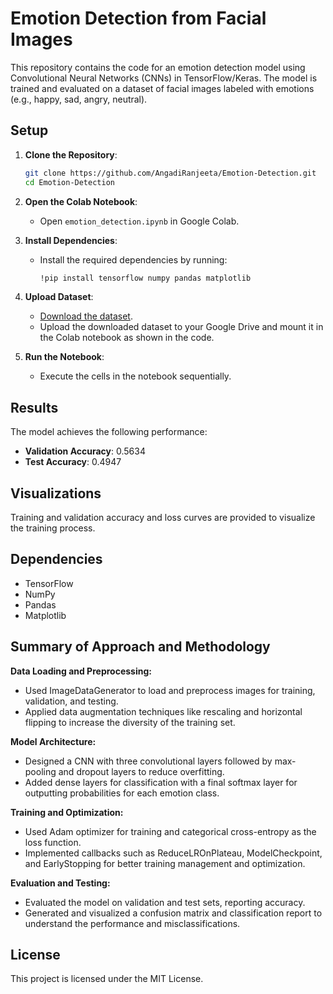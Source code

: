 # Emotion Detection from Facial Images

This repository contains the code for an emotion detection model using Convolutional Neural Networks (CNNs) in TensorFlow/Keras. The model is trained and evaluated on a dataset of facial images labeled with emotions (e.g., happy, sad, angry, neutral).

## Setup

1. **Clone the Repository**:
    ```sh
    git clone https://github.com/AngadiRanjeeta/Emotion-Detection.git
    cd Emotion-Detection
    ```

2. **Open the Colab Notebook**:
    - Open `emotion_detection.ipynb` in Google Colab.

3. **Install Dependencies**:
    - Install the required dependencies by running:
      ```sh
      !pip install tensorflow numpy pandas matplotlib
      ```

4. **Upload Dataset**:
    - [Download the dataset](https://drive.google.com/file/d/1G36Lpdgq3ha1vbMcI4yOFLGNhVZ_6glG/view).
    - Upload the downloaded dataset to your Google Drive and mount it in the Colab notebook as shown in the code.
  
5. **Run the Notebook**:
    - Execute the cells in the notebook sequentially.

## Results

The model achieves the following performance:
- **Validation Accuracy**: 0.5634
- **Test Accuracy**: 0.4947

## Visualizations

Training and validation accuracy and loss curves are provided to visualize the training process.

## Dependencies

- TensorFlow
- NumPy
- Pandas
- Matplotlib

## **Summary of Approach and Methodology**
    
 **Data Loading and Preprocessing:**

- Used ImageDataGenerator to load and preprocess images for training, validation, and testing.
- Applied data augmentation techniques like rescaling and horizontal flipping to increase the diversity of the training set.

**Model Architecture:**

- Designed a CNN with three convolutional layers followed by max-pooling and dropout layers to reduce overfitting.
- Added dense layers for classification with a final softmax layer for outputting probabilities for each emotion class.

**Training and Optimization:**

- Used Adam optimizer for training and categorical cross-entropy as the loss function.
- Implemented callbacks such as ReduceLROnPlateau, ModelCheckpoint, and EarlyStopping for better training management and optimization.

**Evaluation and Testing:**

- Evaluated the model on validation and test sets, reporting accuracy.
- Generated and visualized a confusion matrix and classification report to understand the performance and misclassifications.

## License

This project is licensed under the MIT License.
